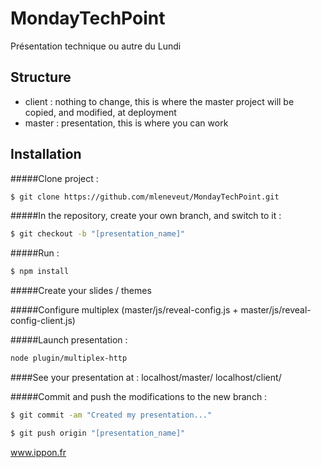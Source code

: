 MondayTechPoint
===============

Présentation technique ou autre du Lundi

## Structure
- client : nothing to change, this is where the master project will be copied, and modified, at deployment
- master : presentation, this is where you can work

## Installation

#####Clone project : 
```sh
$ git clone https://github.com/mleneveut/MondayTechPoint.git
```

#####In the repository, create your own branch, and switch to it :
```sh
$ git checkout -b "[presentation_name]"
```
#####Run : 
```sh
$ npm install
```
#####Create your slides / themes

#####Configure multiplex (master/js/reveal-config.js + master/js/reveal-config-client.js)

#####Launch presentation :

```sh
node plugin/multiplex-http
```

####See your presentation at : 
localhost/master/
localhost/client/

#####Commit and push the modifications to the new branch :

```sh
$ git commit -am "Created my presentation..."
```
```sh
$ git push origin "[presentation_name]"
```



www.ippon.fr
